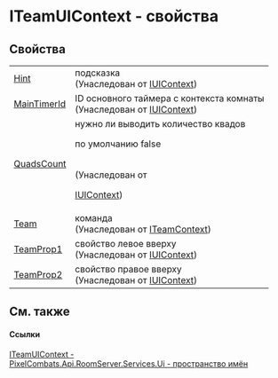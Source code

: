 # ITeamUIContext - свойства




## Свойства
<table>
<tr>
<td><a href="f1631c08-d58c-29a4-fcb2-7a0703e0303b">Hint</a></td>
<td>подсказка<br />(Унаследован от <a href="0996842d-da3e-65a2-82bc-42e99c6c8daf">IUIContext</a>)</td></tr>
<tr>
<td><a href="52c23e4d-5392-9d51-4fb7-23b47ed5e175">MainTimerId</a></td>
<td>ID основного таймера с контекста комнаты<br />(Унаследован от <a href="0996842d-da3e-65a2-82bc-42e99c6c8daf">IUIContext</a>)</td></tr>
<tr>
<td><a href="1525c506-e9f7-f497-2ec5-9c7f595a8281">QuadsCount</a></td>
<td>нужно ли выводить количество квадов <p>по умолчанию false</p><br />(Унаследован от <a href="0996842d-da3e-65a2-82bc-42e99c6c8daf">

IUIContext</a>)</td></tr>
<tr>
<td><a href="e5f52199-2e2c-2106-0d49-430b7485c7fc">Team</a></td>
<td>команда<br />(Унаследован от <a href="a8846ebd-5101-020e-d311-1e59d7401548">ITeamContext</a>)</td></tr>
<tr>
<td><a href="ed2ee882-f8c9-7043-e196-f99a17f03133">TeamProp1</a></td>
<td>свойство левое вверху<br />(Унаследован от <a href="0996842d-da3e-65a2-82bc-42e99c6c8daf">IUIContext</a>)</td></tr>
<tr>
<td><a href="51240398-4ecc-32d1-95ca-55c1477a24fe">TeamProp2</a></td>
<td>свойство правое вверху<br />(Унаследован от <a href="0996842d-da3e-65a2-82bc-42e99c6c8daf">IUIContext</a>)</td></tr>
</table>

## См. также


#### Ссылки
<a href="93c6fcd3-3adb-34d6-fb99-6474730f920e">ITeamUIContext - </a>  
<a href="0529d6e2-f002-45fa-de24-d37a29132582">PixelCombats.Api.RoomServer.Services.Ui - пространство имён</a>  
